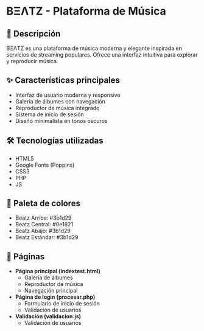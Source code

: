 # BΞΛTZ - Plataforma de Música

## 📝 Descripción

BΞΛTZ es una plataforma de música moderna y elegante inspirada en servicios de streaming populares. Ofrece una interfaz intuitiva para explorar y reproducir música.

## ✨ Características principales

- Interfaz de usuario moderna y responsive
- Galería de álbumes con navegación
- Reproductor de música integrado
- Sistema de inicio de sesión
- Diseño minimalista en tonos oscuros

## 🛠️ Tecnologías utilizadas

- HTML5
- Google Fonts (Poppins)
- CSS3
- PHP
- JS

## 🎨 Paleta de colores

- Beatz Arriba: #3b1d29
- Beatz Central: #0e1821
- Beatz Abajo: #3b1d29
- Beatz Estándar: #3b1d29

## 📱 Páginas

- **Página principal (indextest.html)**
  - Galería de álbumes
  - Reproductor de música
  - Navegación principal
- **Página de login (procesar.php)**
  - Formulario de inicio de sesión
  - Validación de usuarios
- **Validación (validacion.js)**
  - Validación de usuarios